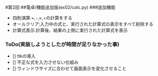 #第2回
##電卓/機能追加版(ex02/calc.py)
###追加機能
- 四則演算:+,-,×,÷の計算をする
- オールクリア:入力中の式と、実行された計算式の表示をすべて削除する
- 計算式表示:計算後、結果の上側に実行された計算式を表示

### ToDo(実装しようとしたが時間が足りなかった事)
- [] ttkの導入
- [] 不正な式を入力させない仕組み
- [] ウィンドウサイズに合わせて画面表示を変化させること